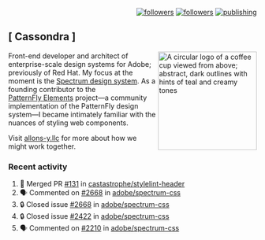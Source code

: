 <p align="right"><a rel="me" href="https://front-end.social/@castastrophe">
    <img alt="followers" title="Follow me on Mastodon" src="https://img.shields.io/mastodon/follow/109297102751309835?domain=https%3A%2F%2Ffront-end.social&label=Follow&logo=mastodon&logoColor=white&style=for-the-badge&labelColor=008080&color=006969"/></a>
  <a href="https://codepen.io/castastrophe/">
    <img alt="followers" title="Follow me on CodePen" src="https://img.shields.io/badge/23-1?color=640464&labelColor=7c007c&style=for-the-badge&logo=codepen&label=Follow"/></a>
<a href="https://castastrophe.medium.com/">
    <img alt="publishing" title="View articles on Medium" src="https://img.shields.io/badge/107-1?color=666&labelColor=444&label=subscribe&logo=medium&logoColor=white&style=for-the-badge"/></a>
</p>

## [&nbsp;Cassondra&nbsp;]

<img align="right" src="https://github-production-user-asset-6210df.s3.amazonaws.com/1840295/253016758-ba468774-1cd3-42c2-8f43-947b5eeb5edf.png" height="200" alt="A circular logo of a coffee cup viewed from above; abstract, dark outlines with hints of teal and creamy tones">

Front-end developer and architect of enterprise-scale design systems for Adobe; previously of Red Hat. My focus at the moment is the [Spectrum design system](https://github.com/adobe/spectrum-css). As a founding contributor to the [PatternFly&nbsp;Elements](https://github.com/patternfly/patternfly-elements) project&mdash;a community implementation of the PatternFly design system&mdash;I became intimately familiar with the nuances of styling web components.

Visit [allons-y.llc](http://allons-y.llc/) for more about how we might work together.

### Recent activity

<!--START_SECTION:activity-->
1. 🎉 Merged PR [#131](https://github.com/castastrophe/stylelint-header/pull/131) in [castastrophe/stylelint-header](https://github.com/castastrophe/stylelint-header)
2. 🗣 Commented on [#2668](https://github.com/adobe/spectrum-css/issues/2668#issuecomment-2533158441) in [adobe/spectrum-css](https://github.com/adobe/spectrum-css)
3. 🔒 Closed issue [#2668](https://github.com/adobe/spectrum-css/issues/2668) in [adobe/spectrum-css](https://github.com/adobe/spectrum-css)
4. 🔒 Closed issue [#2422](https://github.com/adobe/spectrum-css/issues/2422) in [adobe/spectrum-css](https://github.com/adobe/spectrum-css)
5. 🗣 Commented on [#2210](https://github.com/adobe/spectrum-css/issues/2210#issuecomment-2533136953) in [adobe/spectrum-css](https://github.com/adobe/spectrum-css)
<!--END_SECTION:activity-->
